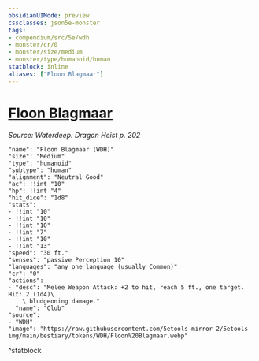 ```yaml
---
obsidianUIMode: preview
cssclasses: json5e-monster
tags:
- compendium/src/5e/wdh
- monster/cr/0
- monster/size/medium
- monster/type/humanoid/human
statblock: inline
aliases: ["Floon Blagmaar"]
---
```

# [Floon Blagmaar](3-Mechanics\CLI\bestiary\npc/floon-blagmaar-wdh.md)
*Source: Waterdeep: Dragon Heist p. 202*  

```statblock
"name": "Floon Blagmaar (WDH)"
"size": "Medium"
"type": "humanoid"
"subtype": "human"
"alignment": "Neutral Good"
"ac": !!int "10"
"hp": !!int "4"
"hit_dice": "1d8"
"stats":
- !!int "10"
- !!int "10"
- !!int "10"
- !!int "7"
- !!int "10"
- !!int "13"
"speed": "30 ft."
"senses": "passive Perception 10"
"languages": "any one language (usually Common)"
"cr": "0"
"actions":
- "desc": "Melee Weapon Attack: +2 to hit, reach 5 ft., one target. Hit: 2 (1d4)\
    \ bludgeoning damage."
  "name": "Club"
"source":
- "WDH"
"image": "https://raw.githubusercontent.com/5etools-mirror-2/5etools-img/main/bestiary/tokens/WDH/Floon%20Blagmaar.webp"
```
^statblock